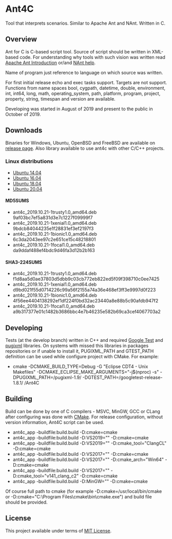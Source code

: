 # Ant4C
Tool that interprets scenarios. Similar to Apache Ant and NAnt. Written in C.

## Overview
Ant for C is C-based script tool. Source of script should be written in XML-based code.
For understanding why tools with such vision was written read [Apache Ant Introduction](http://jakarta.apache.org/ant/manual/) or/and [NAnt help](http://nant.sourceforge.net/).

Name of program just reference to language on which source was written.

For first initial release echo and exec tasks support. Targets are not support. Functions from name spaces bool, cygpath, datetime, double, environment, int, int64, long, math, operating_system, path, platform, program, project, property, string, timespan and version are available.

Developing was started in August of 2019 and present to the public in October of 2019.

## Downloads
Binaries for Windows, Ubuntu, OpenBSD and FreeBSD are available on [release page](https://github.com/TheVice/Ant4C/releases/).
Also library available to use ant4c with other C/C++ projects.

### Linux distributions
* [Ubuntu 14.04](https://github.com/TheVice/Ant4C/releases/download/v2019.10.21/ant4c_2019.10.21-1trusty1.0_amd64.deb)
* [Ubuntu 16.04](https://github.com/TheVice/Ant4C/releases/download/v2019.10.21/ant4c_2019.10.21-1xenial1.0_amd64.deb)
* [Ubuntu 18.04](https://github.com/TheVice/Ant4C/releases/download/v2019.10.21/ant4c_2019.10.21-1bionic1.0_amd64.deb)
* [Ubuntu 20.04](https://github.com/TheVice/Ant4C/releases/download/v2019.10.21/ant4c_2019.10.21-1focal1.0_amd64.deb)

#### MD5SUMS
* ant4c_2019.10.21-1trusty1.0_amd64.deb 9af03bc7ef5a831d3e7c1227f09999f7
* ant4c_2019.10.21-1xenial1.0_amd64.deb 9bdcb84044235e1f28831ef3ef2197f3
* ant4c_2019.10.21-1bionic1.0_amd64.deb 6c3da2043ee97c2e651ce15c48218801
* ant4c_2019.10.21-1focal1.0_amd64.deb da9ddaf488ef4bdc9d46fa3d12b2b163

#### SHA3-224SUMS
* ant4c_2019.10.21-1trusty1.0_amd64.deb f1d8aa5d0ae37803d5dbb9c03cb772eb822ed5f09f398710c0ee7425
* ant4c_2019.10.21-1xenial1.0_amd64.deb d9bd021f55d0714226c99a56f2155a74a36e468ef3ff3e9997d0f223
* ant4c_2019.10.21-1bionic1.0_amd64.deb 4f56ee4404138292ef1df224f0bd32ac23440a8e88b5c90afdb947f2
* ant4c_2019.10.21-1focal1.0_amd64.deb a9b317377e01c1482b3686bbc4e7b46235e582b69ca3cef4067703a2

## Developing
Tests (at the develop branch) written in C++ and required [Google Test](https://github.com/google/googletest) and [pugixml](https://github.com/zeux/pugixml/) libraries.
On systems with missed this libraries in packages repositories or if unable to install it, PUGIXML_PATH and GTEST_PATH definition can be used while configure project with CMake.
For example:
* cmake -DCMAKE_BUILD_TYPE=Debug -G "Eclipse CDT4 - Unix Makefiles" -DCMAKE_ECLIPSE_MAKE_ARGUMENTS="-j$(nproc) -s" -DPUGIXML_PATH=<full path>/pugixml-1.9/ -DGTEST_PATH=<full path>/googletest-release-1.8.1/ <full path>/Ant4C

## Building
Build can be done by one of C compilers - MSVC, MinGW, GCC or CLang after configuring was done with [CMake](http://www.cmake.org/download/).
For release configuration, without version information, Ant4C script can be used.
* ant4c_app -buildfile:build.build -D:cmake=cmake
* ant4c_app -buildfile:build.build -D:VS2019="" -D:cmake=cmake
* ant4c_app -buildfile:build.build -D:VS2019="" -D:cmake_tool="ClangCL" -D:cmake=cmake
* ant4c_app -buildfile:build.build -D:VS2017="" -D:cmake=cmake
* ant4c_app -buildfile:build.build -D:VS2017="" -D:cmake_arch="Win64" -D:cmake=cmake
* ant4c_app -buildfile:build.build -D:VS2017="" -D:cmake_tool="v141_clang_c2" -D:cmake=cmake
* ant4c_app -buildfile:build.build -D:MinGW="" -D:cmake=cmake

Of course full path to cmake (for example -D:cmake=/usr/local/bin/cmake or -D:cmake="C:\Program Files\cmake\bin\cmake.exe") and build file should be provided.

## License
This project available under terms of [MIT License](LICENSE).
